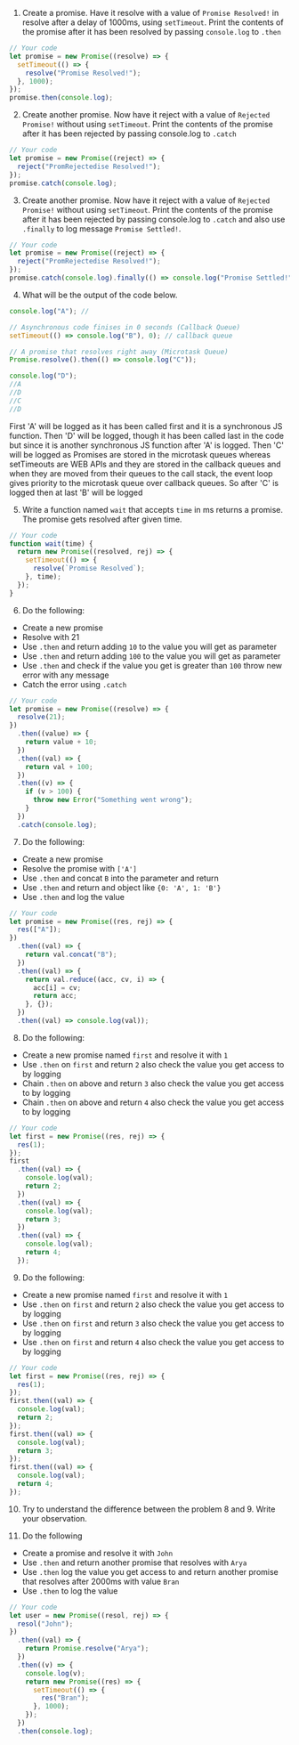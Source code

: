 1. Create a promise. Have it resolve with a value of `Promise Resolved!` in resolve after a delay of 1000ms, using `setTimeout`. Print the contents of the promise after it has been resolved by passing `console.log` to `.then`

```js
// Your code
let promise = new Promise((resolve) => {
  setTimeout(() => {
    resolve("Promise Resolved!");
  }, 1000);
});
promise.then(console.log);
```

2. Create another promise. Now have it reject with a value of `Rejected Promise!` without using `setTimeout`. Print the contents of the promise after it has been rejected by passing console.log to `.catch`

```js
// Your code
let promise = new Promise((reject) => {
  reject("PromRejectedise Resolved!");
});
promise.catch(console.log);
```

3. Create another promise. Now have it reject with a value of `Rejected Promise!` without using `setTimeout`. Print the contents of the promise after it has been rejected by passing console.log to `.catch` and also use `.finally` to log message `Promise Settled!`.

```js
// Your code
let promise = new Promise((reject) => {
  reject("PromRejectedise Resolved!");
});
promise.catch(console.log).finally(() => console.log("Promise Settled!"));
```

4. What will be the output of the code below.

```js
console.log("A"); //

// Asynchronous code finises in 0 seconds (Callback Queue)
setTimeout(() => console.log("B"), 0); // callback queue

// A promise that resolves right away (Microtask Queue)
Promise.resolve().then(() => console.log("C"));

console.log("D");
//A
//D
//C
//D
```

First 'A' will be logged as it has been called first and it is a synchronous JS function.
Then 'D' will be logged, though it has been called last in the code but since it is another synchronous JS function after 'A' is logged.
Then 'C' will be logged as Promises are stored in the microtask queues whereas setTimeouts are WEB APIs and they are stored in the callback queues and when they are moved from their queues to the call stack, the event loop gives priority to the microtask queue over callback queues. So after 'C' is logged then at last 'B' will be logged

5. Write a function named `wait` that accepts `time` in ms returns a promise. The promise gets resolved after given time.

```js
// Your code
function wait(time) {
  return new Promise((resolved, rej) => {
    setTimeout(() => {
      resolve(`Promise Resolved`);
    }, time);
  });
}
```

6. Do the following:

- Create a new promise
- Resolve with 21
- Use `.then` and return adding `10` to the value you will get as parameter
- Use `.then` and return adding `100` to the value you will get as parameter
- Use `.then` and check if the value you get is greater than `100` throw new error with any message
- Catch the error using `.catch`

```js
// Your code
let promise = new Promise((resolve) => {
  resolve(21);
})
  .then((value) => {
    return value + 10;
  })
  .then((val) => {
    return val + 100;
  })
  .then((v) => {
    if (v > 100) {
      throw new Error("Something went wrong");
    }
  })
  .catch(console.log);
```

7. Do the following:

- Create a new promise
- Resolve the promise with `['A']`
- Use `.then` and concat `B` into the parameter and return
- Use `.then` and return and object like `{0: 'A', 1: 'B'}`
- Use `.then` and log the value

```js
// Your code
let promise = new Promise((res, rej) => {
  res(["A"]);
})
  .then((val) => {
    return val.concat("B");
  })
  .then((val) => {
    return val.reduce((acc, cv, i) => {
      acc[i] = cv;
      return acc;
    }, {});
  })
  .then((val) => console.log(val));
```

8. Do the following:

- Create a new promise named `first` and resolve it with `1`
- Use `.then` on `first` and return `2` also check the value you get access to by logging
- Chain `.then` on above and return `3` also check the value you get access to by logging
- Chain `.then` on above and return `4` also check the value you get access to by logging

```js
// Your code
let first = new Promise((res, rej) => {
  res(1);
});
first
  .then((val) => {
    console.log(val);
    return 2;
  })
  .then((val) => {
    console.log(val);
    return 3;
  })
  .then((val) => {
    console.log(val);
    return 4;
  });
```

9. Do the following:

- Create a new promise named `first` and resolve it with `1`
- Use `.then` on `first` and return `2` also check the value you get access to by logging
- Use `.then` on `first` and return `3` also check the value you get access to by logging
- Use `.then` on `first` and return `4` also check the value you get access to by logging

```js
// Your code
let first = new Promise((res, rej) => {
  res(1);
});
first.then((val) => {
  console.log(val);
  return 2;
});
first.then((val) => {
  console.log(val);
  return 3;
});
first.then((val) => {
  console.log(val);
  return 4;
});
```

10. Try to understand the difference between the problem 8 and 9. Write your observation.

11. Do the following

- Create a promise and resolve it with `John`
- Use `.then` and return another promise that resolves with `Arya`
- Use `.then` log the value you get access to and return another promise that resolves after 2000ms with value `Bran`
- Use `.then` to log the value

```js
// Your code
let user = new Promise((resol, rej) => {
  resol("John");
})
  .then((val) => {
    return Promise.resolve("Arya");
  })
  .then((v) => {
    console.log(v);
    return new Promise((res) => {
      setTimeout(() => {
        res("Bran");
      }, 1000);
    });
  })
  .then(console.log);
```
